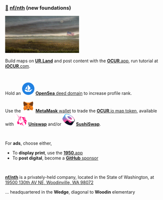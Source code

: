 
### [🥚](https://xn--wr9h.ws) [nf/nth](https://nfnth.com) (new foundations)

<img src="img/field.gif" style="width:240px;height:120px;" />

Build maps on [**UR.Land**](https://ur.land) and post content with the [**OCUR**.app](https://ocur.app), run tutorial at [**iOCUR**.com](https://iocur.com).

<br/>

Hold an <img src="img/opensea.png" style="width:40px;height:40px;" /> [**OpenSea** deed domain](https://opensea.io/urland) to increase profile rank.

Use the <img src="img/meta.png" style="width:40px;height:40px;" /> [**MetaMask** wallet](https://metamask.io) to trade the [**OCUR**.io map token](https://ocur.io), available with <img src="img/uniswap.png" style="width:40px;height:40px;" /> [**Uniswap**](https://app.uniswap.org/#/tokens/ethereum/0xccab679860b1017589239bceeeabe5cd45965afc) and/or <img src="img/sushi.png" style="width:40px;height:40px;" /> [**SushiSwap**](https://www.sushi.com/swap).

<br/>

For **ads**, choose either,

- To **display print**, use the [**1950**.app](https://1950.app)
- To **post digital**, become a [**GitHub** sponsor](https://github.com/sponsors/nfnth)

<br/>

[**nf/nth**](https://nfnth.com) is a privately-held company, located in the State of Washington, at [19500 130th AV NE, Woodinville, WA 98072](https://blue.kingcounty.com/Assessor/eRealProperty/Dashboard.aspx?ParcelNbr=1428900123) 

... headquartered in the **Wedge**, diagonal to **Woodin** elementary

